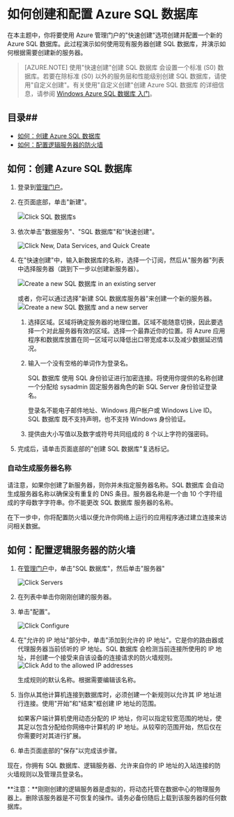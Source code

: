 <properties linkid="manage-services-how-to-configure-a-sqldb" urlDisplayName="How to configure" pageTitle="如何配置 SQL 数据库 - Azure" metaKeywords="Azure creating SQL Server, Azure configuring SQL Server" description="了解如何在 Azure 中使用 SQL Server 创建和配置逻辑服务器。" metaCanonical="" services="sql-database" documentationCenter="" title="How to Create and Configure SQL 数据库" authors="" solutions="" manager="" editor="" />

<tags 
	ms.service="sql-database" 	 
	ms.date="04/22/2015" 
	wacn.date="05/25/2015"/>


<h1><a id="configLogical"></a>如何创建和配置 Azure SQL 数据库</h1>

在本主题中，你将要使用 Azure 管理门户的"快速创建"选项创建并配置一个新的 Azure SQL 数据库。此过程演示如何使用现有服务器创建 SQL 数据库，并演示如何根据需要创建新的服务器。

> [AZURE.NOTE] 使用"快速创建"创建 SQL 数据库 会设置一个标准 (S0) 数据库。若要在除标准 (S0) 以外的服务层和性能级别创建 SQL 数据库，请使用"自定义创建"。有关使用"自定义创建"创建 Azure SQL 数据库 的详细信息，请参阅 [Windows Azure SQL 数据库 入门](sql-database-get-started)。

## 目录##
* [如何：创建 Azure SQL 数据库](#createDatabase)
* [如何：配置逻辑服务器的防火墙](#configFWLogical)


<a id="createDatabase"></a>

## <a id="createDatabase"></a>如何：创建 Azure SQL 数据库

1. 登录到[管理门户](http://manage.windowsazure.cn)。

2. 在页面底部，单击"新建"。

	![Click SQL 数据库s][1]

3. 依次单击"数据服务"、"SQL 数据库"和"快速创建"。

	![Click New, Data Services, and Quick Create][2]
	 
5. 在"快速创建"中，输入新数据库的名称，选择一个订阅，然后从"服务器"列表中选择服务器（跳到下一步以创建新服务器）。

	![Create a new SQL 数据库 in an existing server][7]

	或者，你可以通过选择"新建 SQL 数据库服务器"来创建一个新的服务器。
    ![Create a new SQL 数据库 and a new server][8]

	1. 选择区域。区域将确定服务器的地理位置。区域不能随意切换，因此要选择一个对此服务器有效的区域。选择一个最靠近你的位置。将 Azure 应用程序和数据库放置在同一区域可以降低出口带宽成本以及减少数据延迟情况。
	2. 输入一个没有空格的单词作为登录名。 

		SQL 数据库 使用 SQL 身份验证进行加密连接。将使用你提供的名称创建一个分配给 sysadmin 固定服务器角色的新 SQL Server 身份验证登录名。 

		登录名不能电子邮件地址、Windows 用户帐户或 Windows Live ID。SQL 数据库 既不支持声明，也不支持 Windows 身份验证。 
	3. 提供由大小写值以及数字或符号共同组成的 8 个以上字符的强密码。

	


9. 完成后，请单击页面底部的"创建 SQL 数据库"复选标记。

### 自动生成服务器名称

请注意，如果你创建了新服务器，则你并未指定服务器名称。SQL 数据库 会自动生成服务器名称以确保没有重复的 DNS 条目。服务器名称是一个由 10 个字符组成的字母数字字符串。你不能更改 SQL 数据库 服务器的名称。

在下一步中，你将配置防火墙以便允许你网络上运行的应用程序通过建立连接来访问相关数据。

<a id="configFWLogical"></a>

## <a id="configFWLogical"></a>如何：配置逻辑服务器的防火墙

1. 在[管理门户](http://manage.windowsazure.cn)中，单击"SQL 数据库"，然后单击"服务器"

	![Click Servers][4]
2. 在列表中单击你刚刚创建的服务器。

2. 单击"配置"。

	![Click Configure][5]

3. 在"允许的 IP 地址"部分中，单击"添加到允许的 IP 地址"。它是你的路由器或代理服务器当前侦听的 IP 地址。SQL 数据库 会检测当前连接所使用的 IP 地址，并创建一个接受来自该设备的连接请求的防火墙规则。 
	![Click Add to the allowed IP addresses][6]

	生成规则的默认名称。根据需要编辑该名称。 
	

4. 当你从其他计算机连接到数据库时，必须创建一个新规则以允许其 IP 地址进行连接。使用"开始"和"结束"框创建 IP 地址的范围。

	如果客户端计算机使用动态分配的 IP 地址，你可以指定较宽范围的地址，使其足以包含分配给你网络中计算机的 IP 地址。从较窄的范围开始，然后仅在你需要时对其进行扩展。

7. 单击页面底部的"保存"以完成该步骤。 

现在，你拥有 SQL 数据库、逻辑服务器、允许来自你的 IP 地址的入站连接的防火墙规则以及管理员登录名。 

**注意：**刚刚创建的逻辑服务器是虚拟的，将动态托管在数据中心的物理服务器上。删除该服务器是不可恢复的操作。请务必备份随后上载到该服务器的任何数据库。


<!--Image references-->
[1]: ./media/sql-database-create-configure/click-new.png
[2]: ./media/sql-database-create-configure/new-data-services-sql-storage-quick-create.png
[3]: ./media/sql-database-create-configure/server-settings.png
[4]: ./media/sql-database-create-configure/click-servers.png
[5]: ./media/sql-database-create-configure/click-configure.png
[6]: ./media/sql-database-create-configure/allowed-ip-addresses.png
[7]: ./media/sql-database-create-configure/quick-create-existing-server.png
[8]: ./media/sql-database-create-configure/quick-create-new-server.png

<!--HONumber=55-->